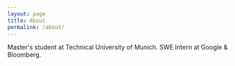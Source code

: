 ```yaml
---
layout: page
title: About
permalink: /about/
---
```


Master's student at Technical University of Munich. SWE Intern at Google & Bloomberg.
